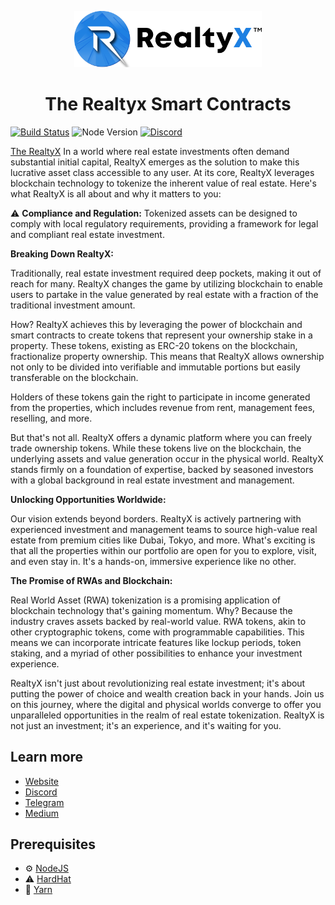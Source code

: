<p align="center"><a href="https://realtyx.co/"><img width="300" title="TSB" src='brand-assets/realyxLogo.svg' /></a></p>

<h1 align="center">The Realtyx Smart Contracts</h1>

<a href="https://github.com/thesandboxgame/sandbox-smart-contracts/actions"><img alt="Build Status" src="https://github.com/thesandboxgame/sandbox-smart-contracts/actions/workflows/main.yml/badge.svg"/></a>
![Node Version](https://img.shields.io/badge/node-18.x-green)
[![Discord](https://img.shields.io/discord/497312527093334036.svg?label=Discord&logo=discord)](<https://discord.gg/vAe4zvY>)

[The RealtyX](https://realtyx.co) In a world where real estate investments often demand substantial initial capital, RealtyX emerges as the solution to make this lucrative asset class accessible to any user. At its core, RealtyX leverages blockchain technology to tokenize the inherent value of real estate. Here's what RealtyX is all about and why it matters to you:


⚠️ **Compliance and Regulation:** Tokenized assets can be designed to comply with local regulatory requirements, providing a framework for legal and compliant real estate investment.


**Breaking Down RealtyX:**

Traditionally, real estate investment required deep pockets, making it out of reach for many. RealtyX changes the game by utilizing blockchain to enable users to partake in the value generated by real estate with a fraction of the traditional investment amount.

How? RealtyX achieves this by leveraging the power of blockchain and smart contracts to create tokens that represent your ownership stake in a property. These tokens, existing as ERC-20 tokens on the blockchain, fractionalize property ownership. This means that RealtyX allows ownership not only to be divided into verifiable and immutable portions but easily transferable on the blockchain. 

Holders of these tokens gain the right to participate in income generated from the properties, which includes revenue from rent, management fees, reselling, and more.

But that's not all. RealtyX offers a dynamic platform where you can freely trade ownership tokens. While these tokens live on the blockchain, the underlying assets and value generation occur in the physical world. RealtyX stands firmly on a foundation of expertise, backed by seasoned investors with a global background in real estate investment and management.

**Unlocking Opportunities Worldwide:**

Our vision extends beyond borders. RealtyX is actively partnering with experienced investment and management teams to source high-value real estate from premium cities like Dubai, Tokyo, and more. What's exciting is that all the properties within our portfolio are open for you to explore, visit, and even stay in. It's a hands-on, immersive experience like no other.

**The Promise of RWAs and Blockchain:**

Real World Asset (RWA) tokenization is a promising application of blockchain technology that's gaining momentum. Why? Because the industry craves assets backed by real-world value. RWA tokens, akin to other cryptographic tokens, come with programmable capabilities. This means we can incorporate intricate features like lockup periods, token staking, and a myriad of other possibilities to enhance your investment experience.

RealtyX isn't just about revolutionizing real estate investment; it's about putting the power of choice and wealth creation back in your hands. Join us on this journey, where the digital and physical worlds converge to offer you unparalleled opportunities in the realm of real estate tokenization. RealtyX is not just an investment; it's an experience, and it's waiting for you.

## Learn more

- [Website](www.sandbox.game)
- [Discord]()
- [Telegram]()
- [Medium]()

## Prerequisites

- ⚙️ [NodeJS](https://nodejs.org/)
- ⚠️ [HardHat](https://hardhat.org/)
- 🧰 [Yarn](https://yarnpkg.com/)


